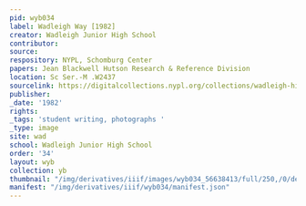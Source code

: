 ```yaml
---
pid: wyb034
label: Wadleigh Way [1982]
creator: Wadleigh Junior High School
contributor:
source:
respository: NYPL, Schomburg Center
papers: Jean Blackwell Hutson Research & Reference Division
location: Sc Ser.-M .W2437
sourcelink: https://digitalcollections.nypl.org/collections/wadleigh-high-school-yearbooks#/?tab=navigation
publisher:
_date: '1982'
rights:
_tags: 'student writing, photographs '
_type: image
site: wad
school: Wadleigh Junior High School
order: '34'
layout: wyb
collection: yb
thumbnail: "/img/derivatives/iiif/images/wyb034_56638413/full/250,/0/default.jpg"
manifest: "/img/derivatives/iiif/wyb034/manifest.json"
---
```

